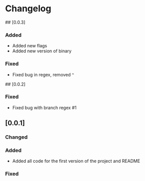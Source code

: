 # Changelog

## [0.0.3]

### Added
- Added new flags
- Added new version of binary

### Fixed
- Fixed bug in regex, removed `^`

## [0.0.2]

### Fixed
- Fixed bug with branch regex #1

## [0.0.1]


### Changed


### Added
- Added all code for the first version of the project and README

### Fixed
